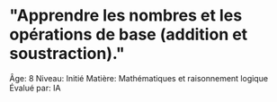 # "Apprendre les nombres et les opérations de base (addition et soustraction)."

Âge: 8
Niveau: Initié
Matière: Mathématiques et raisonnement logique
Évalué par: IA